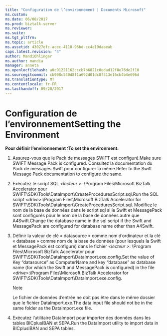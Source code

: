 ```yaml
---
title: "Configuration de l’environnement | Documents Microsoft"
ms.custom: 
ms.date: 06/08/2017
ms.prod: biztalk-server
ms.reviewer: 
ms.suite: 
ms.tgt_pltfrm: 
ms.topic: article
ms.assetid: 43027efc-acec-4110-96bd-cc4a19daaeab
caps.latest.revision: "4"
author: MandiOhlinger
ms.author: mandia
manager: anneta
ms.openlocfilehash: a0c91221162cccb7b6821c0edad12f8e76de2f10
ms.sourcegitcommit: cb908c540d8f1a692d01dc8f313e16cb4b4e696d
ms.translationtype: MT
ms.contentlocale: fr-FR
ms.lasthandoff: 09/20/2017
---
```

# <a name="setting-the-environment"></a><span data-ttu-id="5d66e-102">Configuration de l’environnement</span><span class="sxs-lookup"><span data-stu-id="5d66e-102">Setting the Environment</span></span>
<span data-ttu-id="5d66e-103">**Pour définir l’environnement :**</span><span class="sxs-lookup"><span data-stu-id="5d66e-103">**To set the environment:**</span></span>  
  
1.  <span data-ttu-id="5d66e-104">Assurez-vous que le Pack de messages SWIFT est configuré.</span><span class="sxs-lookup"><span data-stu-id="5d66e-104">Make sure SWIFT Message Pack is configured.</span></span> <span data-ttu-id="5d66e-105">Consultez la documentation du Pack de messages Swift pour configurer la même.</span><span class="sxs-lookup"><span data-stu-id="5d66e-105">Refer to the Swift Message Pack documentation to configure the same.</span></span>  
  
2.  <span data-ttu-id="5d66e-106">Exécutez le script SQL  *\<lecteur >*: \Program Files\Microsoft BizTalk Accelerator pour SWIFT\SDK\Tools\DataImport\CreateProceduresScript.sql.</span><span class="sxs-lookup"><span data-stu-id="5d66e-106">Run the SQL script *\<drive>*:\Program Files\Microsoft BizTalk Accelerator for SWIFT\SDK\Tools\DataImport\CreateProceduresScript.sql.</span></span> <span data-ttu-id="5d66e-107">Modifiez le nom de la base de données dans le script sql si le Swift et MessagePack sont configurés pour le nom de la base de données autre que A4Swift.</span><span class="sxs-lookup"><span data-stu-id="5d66e-107">Change the database name in the sql script if the Swift and MessagePack are configured for database name other than A4Swift.</span></span>  
  
3.  <span data-ttu-id="5d66e-108">Définir la valeur de clé « datasource » comme nom d’ordinateur et la clé « database » comme nom de la base de données (pour lesquels la Swift et MessagePack est configuré) dans le fichier  *\<lecteur >*: \Program Files\Microsoft BizTalk Accelerator pour SWIFT\SDK\Tools\DataImport\DataImport.exe.config.</span><span class="sxs-lookup"><span data-stu-id="5d66e-108">Set the value of Key “datasource” as ComputerName and key “database” as database name (for which the Swift and MessagePack is configured) in the file *\<drive>*:\Program Files\Microsoft BizTalk Accelerator for SWIFT\SDK\Tools\DataImport\DataImport.exe.config.</span></span>  
  
    > [!NOTE]
    >  <span data-ttu-id="5d66e-109">Le fichier de données d’entrée ne doit pas être dans le même dossier que le fichier DataImport.exe.</span><span class="sxs-lookup"><span data-stu-id="5d66e-109">The data input file should not be in the same folder as the DataImport.exe file.</span></span>  
  
4.  <span data-ttu-id="5d66e-110">Exécutez l’utilitaire DataImport pour importer des données dans les tables BICplusIBAN et SEPA.</span><span class="sxs-lookup"><span data-stu-id="5d66e-110">Run the DataImport utility to import data in BICplusIBAN and SEPA tables.</span></span>